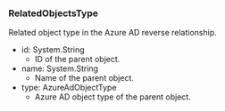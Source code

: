 ### RelatedObjectsType
Related object type in the Azure AD reverse relationship.

- id: System.String
  - ID of the parent object.
- name: System.String
  - Name of the parent object.
- type: AzureAdObjectType
  - Azure AD object type of the parent object.
